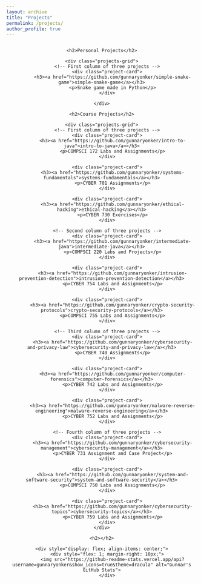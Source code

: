 ```yaml
---
layout: archive
title: "Projects"
permalink: /projects/
author_profile: true
---
```


<style>
.container {
    display: flex;
    flex-direction: column;
    align-items: center;
    text-align: center;
}

.projects-grid {
    display: grid;
    grid-template-columns: repeat(3, 1fr);
    gap: 20px; /* Adjust the gap between columns as needed */
}

.project-card {
    border: 2px solid black; /* Add a solid border around each card */
    padding: 20px;
    text-align: center; /* Center-align text within each project card */
}

.project-card h3 {
    margin-top: 0;
}

.project-card p {
    margin-bottom: 0;
}
</style>

<div class="container">

    <h2>Personal Projects</h2>
    
    <div class="projects-grid">
        <!-- First column of three projects -->
        <div class="project-card">
            <h3><a href="https://github.com/gunnaryonker/simple-snake-game">simple-snake-game</a></h3>
            <p>Snake game made in Python</p>
        </div>

    </div>

    <h2>Course Projects</h2>

    <div class="projects-grid">
        <!-- First column of three projects -->
        <div class="project-card">
            <h3><a href="https://github.com/gunnaryonker/intro-to-java">intro-to-java</a></h3>
            <p>COMPSCI 172 Labs and Assignments</p>
        </div>

        <div class="project-card">
            <h3><a href="https://github.com/gunnaryonker/systems-fundamentals">systems-fundamentals</a></h3>
            <p>CYBER 701 Assignments</p>
        </div>

        <div class="project-card">
            <h3><a href="https://github.com/gunnaryonker/ethical-hacking">ethical-hacking</a></h3>
            <p>CYBER 730 Exercises</p>
        </div>

        <!-- Second column of three projects -->
        <div class="project-card">
            <h3><a href="https://github.com/gunnaryonker/intermediate-java">intermediate-java</a></h3>
            <p>COMPSCI 220 Labs and Projects</p>
        </div>

        <div class="project-card">
            <h3><a href="https://github.com/gunnaryonker/intrusion-prevention-detection">intrusion-prevention-detection</a></h3>
            <p>CYBER 754 Labs and Assignments</p>
        </div>

        <div class="project-card">
            <h3><a href="https://github.com/gunnaryonker/crypto-security-protocols">crypto-security-protocols</a></h3>
            <p>COMPSCI 755 Labs and Assignments</p>
        </div>

        <!-- Third column of three projects -->
        <div class="project-card">
            <h3><a href="https://github.com/gunnaryonker/cybersecurity-and-privacy-law">cybersecurity-and-privacy-law</a></h3>
            <p>CYBER 740 Assignments</p>
        </div>

        <div class="project-card">
            <h3><a href="https://github.com/gunnaryonker/computer-forensics">computer-forensics</a></h3>
            <p>CYBER 742 Labs and Assignments</p>
        </div>

        <div class="project-card">
            <h3><a href="https://github.com/gunnaryonker/malware-reverse-engineering">malware-reverse-engineering</a></h3>
            <p>CYBER 752 Labs and Assignments</p>
        </div>

        <!-- Fourth column of three projects -->
        <div class="project-card">
            <h3><a href="https://github.com/gunnaryonker/cybersecurity-management">cybersecurity-management</a></h3>
            <p>CYBER 731 Assignment and Case Project</p>
        </div>

        <div class="project-card">
            <h3><a href="https://github.com/gunnaryonker/system-and-software-security">system-and-software-security</a></h3>
            <p>COMPSCI 750 Labs and Assignments</p>
        </div>

        <div class="project-card">
            <h3><a href="https://github.com/gunnaryonker/cybersecurity-topics">cybersecurity-topics</a></h3>
            <p>CYBER 759 Labs and Assignments</p>
        </div>
    </div>

    <h2></h2>

    <div style="display: flex; align-items: center;">
        <div style="flex: 1; margin-right: 10px;">
            <img src="https://github-readme-stats.vercel.app/api?username=gunnaryonker&show_icons=true&theme=dracula" alt="Gunnar's GitHub Stats">
        </div>
           
